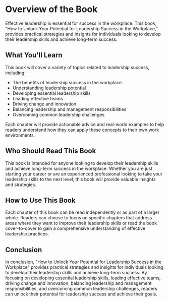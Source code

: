 Overview of the Book
=============================================

Effective leadership is essential for success in the workplace. This book, "How to Unlock Your Potential for Leadership Success in the Workplace," provides practical strategies and insights for individuals looking to develop their leadership skills and achieve long-term success.

What You'll Learn
-----------------

This book will cover a variety of topics related to leadership success, including:

* The benefits of leadership success in the workplace
* Understanding leadership potential
* Developing essential leadership skills
* Leading effective teams
* Driving change and innovation
* Balancing leadership and management responsibilities
* Overcoming common leadership challenges

Each chapter will provide actionable advice and real-world examples to help readers understand how they can apply these concepts to their own work environments.

Who Should Read This Book
-------------------------

This book is intended for anyone looking to develop their leadership skills and achieve long-term success in the workplace. Whether you are just starting your career or are an experienced professional looking to take your leadership skills to the next level, this book will provide valuable insights and strategies.

How to Use This Book
--------------------

Each chapter of this book can be read independently or as part of a larger whole. Readers can choose to focus on specific chapters that address areas where they want to improve their leadership skills or read the book cover-to-cover to gain a comprehensive understanding of effective leadership practices.

Conclusion
----------

In conclusion, "How to Unlock Your Potential for Leadership Success in the Workplace" provides practical strategies and insights for individuals looking to develop their leadership skills and achieve long-term success. By focusing on developing essential leadership skills, leading effective teams, driving change and innovation, balancing leadership and management responsibilities, and overcoming common leadership challenges, readers can unlock their potential for leadership success and achieve their goals.


